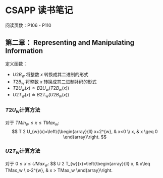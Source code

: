 # CSAPP 读书笔记

阅读页数：P106 - P110

## 第二章： Representing and Manipulating Information

定义函数：

- $U2B_w$ 将整数 $x$ 转换成其二进制的形式
- $T2B_w$ 将整数 $x$ 转换成其二进制补码的形式
- $T2U_w(x)\doteq B2U_w(T2B_w(x))$
- $U2T_w(x)\doteq B2T_w(U2B_w(x))$

### $T2U_w$计算方法
对于 $TMin_w\leq x\leq TMax_w$:
$$
T 2 U_{w}(x)=\left\{\begin{array}{ll}
x+2^{w}, & x<0 \\
x, & x \geq 0
\end{array}\right.
$$

### $U2T_w$计算方法
对于 $0\leq x\leq UMax_w$:
$$
U 2 T_{w}(x)=\left\{\begin{array}{ll}
x, & x\leq TMax_w \\
x-2^{w}, & x > TMax_w
\end{array}\right.

